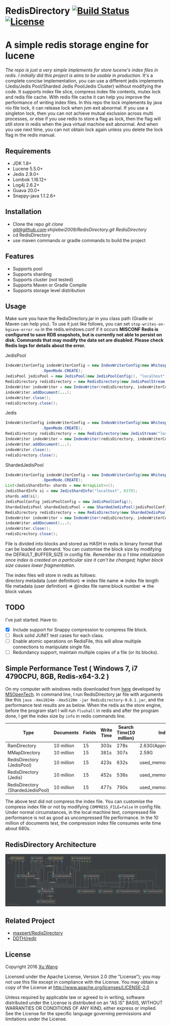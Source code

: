 RedisDirectory [![Build Status](https://api.travis-ci.org/shijiebei2009/RedisDirectory.svg?branch=master)](https://travis-ci.org/shijiebei2009/RedisDirectory)   [![License](https://img.shields.io/badge/license-Apache%202-4EB1BA.svg)](https://www.apache.org/licenses/LICENSE-2.0.html)
===========================================================================================================================================================================================================================================================================================
A simple redis storage engine for lucene
========================================

_The repo is just a very simple implements for store lucene's index files in redis. I initially did this project is aims to be usable in production_.
It's a complete concise implementation, you can use a different jedis implements (Jedis/Jedis Pool/Sharded Jedis Pool/Jedis Cluster) without modifying
the code. It supports index file slice, compress index file contents, mutex lock and redis file cache. With redis file cache it can help you improve
the performance of writing index files. In this repo the lock implements by java nio file lock, it can release lock when jvm exit abnormal. If you use
a singleton lock, then you can not achieve mutual exclusion across multi processes, or else if you use redis to store a flag as lock, then the flag
will still store in redis when the java virtual machine exit abnormal. And when you use next time, you can not obtain lock again unless you delete the
lock flag in the redis manual.

Requirements
------------

* JDK 1.8+
* Lucene 5.5.0+
* Jedis 2.9.0+
* Lombok 1.16.12+
* Log4j 2.6.2+
* Guava 20.0+
* Snappy-java 1.1.2.6+

Installation
------------

* Clone the repo _git clone git@github.com:shijiebei2009/RedisDirectory.git RedisDirectory_
* cd RedisDirectory
* use maven commands or gradle commands to build the project

Features
--------
* Supports pool
* Supports sharding
* Supports cluster (not tested)
* Supports Maven or Gradle Compile
* Supports storage level distribution

Usage
-----

Make sure you have the RedisDirectory.jar in you class path (Gradle or Maven can help you). To use it just like follows, you can set `stop-writes-on-bgsave-error no`
in the redis.windows.conf if it occurs **MISCONF Redis is configured to save RDB snapshots, but is currently not able to persist on disk. Commands that may modify the data set are disabled. Please check Redis logs for details about the error.**

JedisPool

```java
IndexWriterConfig indexWriterConfig = new IndexWriterConfig(new WhitespaceAnalyzer()).setOpenMode(IndexWriterConfig
                .OpenMode.CREATE);
JedisPool jedisPool = new JedisPool(new JedisPoolConfig(), "localhost", 6379);
RedisDirectory redisDirectory = new RedisDirectory(new JedisPoolStream(jedisPool));
IndexWriter indexWriter = new IndexWriter(redisDirectory, indexWriterConfig);
indexWriter.addDocument(...);
indexWriter.close();
redisDirectory.close();
```

Jedis

```java
IndexWriterConfig indexWriterConfig = new IndexWriterConfig(new WhitespaceAnalyzer()).setOpenMode(IndexWriterConfig
                .OpenMode.CREATE);
RedisDirectory redisDirectory = new RedisDirectory(new JedisStream("localhost", 6379));
IndexWriter indexWriter = new IndexWriter(redisDirectory, indexWriterConfig);
indexWriter.addDocument(...);
indexWriter.close();
redisDirectory.close();
```

ShardedJedisPool

```java
IndexWriterConfig indexWriterConfig = new IndexWriterConfig(new WhitespaceAnalyzer()).setOpenMode(IndexWriterConfig
                .OpenMode.CREATE);
List<JedisShardInfo> shards = new ArrayList<>();
JedisShardInfo si = new JedisShardInfo("localhost", 6379);
shards.add(si);
JedisPoolConfig jedisPoolConfig = new JedisPoolConfig();
ShardedJedisPool shardedJedisPool = new ShardedJedisPool(jedisPoolConfig, shards);
RedisDirectory redisDirectory = new RedisDirectory(new ShardedJedisPoolStream(shardedJedisPool));
IndexWriter indexWriter = new IndexWriter(redisDirectory, indexWriterConfig);
indexWriter.addDocument(...);
indexWriter.close();
redisDirectory.close();
```

File is divided into blocks and stored as HASH in redis in binary format that can be loaded on demand. You can customise the block size by modifying
the DEFAULT_BUFFER_SIZE in config file. *Remember its a 1 time intialization once index is created on a particular size it can't be changed; higher block size causes lower fragmentation*.

The index files will store in redis as follows:<br/>
directory metadata (user definition) => index file name => index file length<br/>
file metadata (user definition) => @index file name:block number => the block values

TODO
----

I've just started. Have to:

- [x] Include support for Snappy compression to compress file block.
- [ ] Rock solid JUNIT test cases for each class.
- [ ] Enable atomic operations on RedisFile, this will allow multiple connections to manipulate single file.
- [ ] Redundancy support, maintain multiple copies of a file (or its blocks).

## Simple Performance Test ( Windows 7, i7 4790CPU, 8GB, Redis-x64-3.2 )
On my computer with windows redis downloaded from [here](https://github.com/MSOpenTech/redis/releases/download/win-3.2.100/Redis-x64-3.2.100.zip)
developed by [MSOpenTech](https://github.com/MSOpenTech/redis). In command line, I run RedisDirectory jar file with arguments like this
`java -Xms1024m -Xmx5120m -jar RedisDirectory-0.0.1.jar`, and the performance test results are as below. When the redis as the store engine, before the
program start I will run `flushall` in redis and after the program done, I get the index size by `info` in redis commands line.

|Type|Documents|Fields|Write Time |Search Time(10 million)|Index Size|
|---|---|---|---|---|---|
|RamDirectory|10 million|15|303s|278s|2.63G(Approximately)|
|MMapDirectory|10 million|15|381s|307s|2.59G|
|RedisDirectory (JedisPool)|10 million|15|423s|632s|used_memory_human:2.67G|
|RedisDirectory (Jedis)|10 million|15|452s|536s|used_memory_human:2.67G|
|RedisDirectory (ShardedJedisPool)|10 million|15|477s|790s|used_memory_human:2.67G|

The above test did not compress the index file. You can customise the compress index file or not by modifying `COMPRESS_FILE=false` in config file.
Under normal circumstances, in the local machine test, compressed file performance is not as good as uncompressed file performance. In the 10 million
of documents test, the compression index file consumes write time about 680s.

## RedisDirectory Architecture
![RedisDirectory Architecture](RedisDirectory_Architecture.png)

## Related Project
- [maxpert/RedisDirectory](https://github.com/maxpert/RedisDirectory)
- [DDTH/redir](https://github.com/DDTH/redir)

## License

Copyright 2016 [Xu Wang](http://codepub.cn)

Licensed under the Apache License, Version 2.0 (the "License");
you may not use this file except in compliance with the License.
You may obtain a copy of the License at http://www.apache.org/licenses/LICENSE-2.0

Unless required by applicable law or agreed to in writing, software
distributed under the License is distributed on an "AS IS" BASIS,
WITHOUT WARRANTIES OR CONDITIONS OF ANY KIND, either express or implied.
See the License for the specific language governing permissions and
limitations under the License.